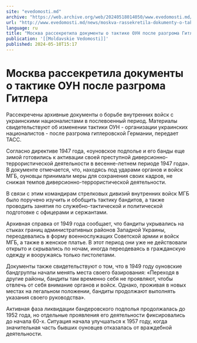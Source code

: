 ```yaml
---
site: "evedomosti.md"
archive: "https://web.archive.org/web/20240518014050/www.evedomosti.md/news/moskva-rassekretila-dokumenty-o-taktike-oun-posle-razgroma-g"
url: "http://www.evedomosti.md/news/moskva-rassekretila-dokumenty-o-taktike-oun-posle-razgroma-g"
language: ru
title: "Москва рассекретила документы о тактике ОУН после разгрома Гитлера"
publication: '[[Moldavskie Vedomosti]]'
published: 2024-05-10T15:17
---
```


# Москва рассекретила документы о тактике ОУН после разгрома Гитлера

Рассекречены архивные документы о борьбе внутренних войск с украинскими националистами в послевоенный период. Материалы свидетельствуют об изменении тактики ОУН - организации украинских националистов - после разгрома гитлеровской Германии, передает ТАСС.

Согласно директиве 1947 года, «оуновское подполье и его банды еще зимой готовились к активации своей преступной диверсионно-террористической деятельности в весенне-летнем периоде 1947 года». В документе отмечается, что, находясь под ударами органов и войск МГБ, оуновцы принимали меры для сохранения своих кадров, не снижая темпов диверсионно-террористической деятельности.

В связи с этим командирам стрелковых дивизий внутренних войск МГБ было поручено изучить и обобщить тактику бандитов, а также проводить занятия по служебно-тактической и политической подготовке с офицерами и сержантами.

Архивная справка от 1949 года сообщает, что бандиты укрывались на стыках границ административных районов Западной Украины, переодевались в форму военнослужащих Советской армии и войск МГБ, а также в женское платье. В этот период они уже не действовали открыто и скрывались по ночам, иногда переодеваясь в гражданскую одежду и вооружаясь только пистолетами.

Документы также свидетельствуют о том, что в 1949 году оуновские бандгруппы начали менять места своего базирования: «Переходя в другие районы, бандиты там временно себя не проявляют, чтобы отвлечь от себя внимание органов и войск. Однако, проживая в новых местах на легальном положении, бандиты продолжают выполнять указания своего руководства».

Активная фаза ликвидации бандеровского подполья продолжалась до 1952 года, но отдельные проявления его деятельности фиксировались до начала 60-х. Ситуация начала улучшаться к 1957 году, когда значительная часть бывших оуновцев отказалась от враждебной деятельности.